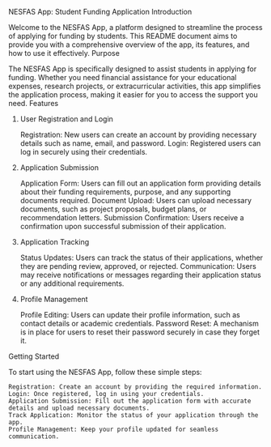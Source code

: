 NESFAS App: Student Funding Application
Introduction

Welcome to the NESFAS App, a platform designed to streamline the process of applying for funding by students. This README document aims to provide you with a comprehensive overview of the app, its features, and how to use it effectively.
Purpose

The NESFAS App is specifically designed to assist students in applying for funding. Whether you need financial assistance for your educational expenses, research projects, or extracurricular activities, this app simplifies the application process, making it easier for you to access the support you need.
Features
1. User Registration and Login

    Registration: New users can create an account by providing necessary details such as name, email, and password.
    Login: Registered users can log in securely using their credentials.

2. Application Submission

    Application Form: Users can fill out an application form providing details about their funding requirements, purpose, and any supporting documents required.
    Document Upload: Users can upload necessary documents, such as project proposals, budget plans, or recommendation letters.
    Submission Confirmation: Users receive a confirmation upon successful submission of their application.

3. Application Tracking

    Status Updates: Users can track the status of their applications, whether they are pending review, approved, or rejected.
    Communication: Users may receive notifications or messages regarding their application status or any additional requirements.

4. Profile Management

    Profile Editing: Users can update their profile information, such as contact details or academic credentials.
    Password Reset: A mechanism is in place for users to reset their password securely in case they forget it.

Getting Started

To start using the NESFAS App, follow these simple steps:

    Registration: Create an account by providing the required information.
    Login: Once registered, log in using your credentials.
    Application Submission: Fill out the application form with accurate details and upload necessary documents.
    Track Application: Monitor the status of your application through the app.
    Profile Management: Keep your profile updated for seamless communication.
